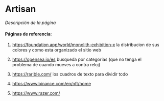 # Artisan
_Descripción de la página_

#### Páginas de referencia:
1. https://foundation.app/world/monolith-exhibition-x
la distribucion de sus colores y como esta organizado el sitio web

1. https://opensea.io/es
busqueda por categorias (que no tenga el problema de cuando mueves a contra reloj)

1. https://rarible.com/
los cuadros de texto para dividir todo

1. https://www.binance.com/en/nft/home
 
1. https://www.razer.com/
